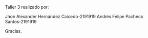 Taller 3 realizado por:

Jhon Alexander Hernández Caicedo-2191919
Andrés Felipe Pacheco Santos-2191919


Gracias.
